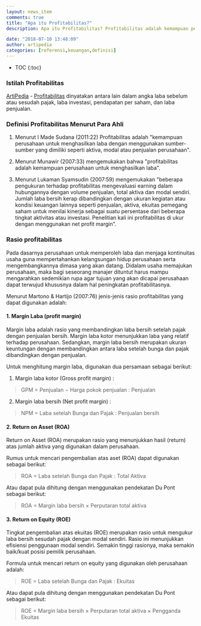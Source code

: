 ```yaml
---
layout: news_item
comments: true
title: "Apa itu Profitabilitas?"
description: Apa itu Profitabilitas? Profitabilitas adalah kemampuan perusahaan untuk menghasilkan laba dengan menggunakan sumber-sumber yang dimiliki seperti aktiva, modal atau penjualan perusahaan.

date: "2018-07-10 13:48:09"
author: artipedia
categories: [referensi,keuangan,definisi]
---
```

* TOC
{:toc}
### Istilah Profitabilitas
[ArtiPedia](/ "ArtiPedia") - [Profitabilitas](https://id.wikipedia.org/wiki/Profitabilitas "Profitabilitas") dinyatakan antara lain dalam angka laba sebelum atau sesudah pajak, laba investasi, pendapatan per saham, dan laba penjualan. 

### Definisi Profitabilitas Menurut Para Ahli
1. Menurut I Made Sudana (2011:22) Profitabilitas adalah "kemampuan perusahaan untuk menghasilkan laba dengan menggunakan sumber-sumber yang dimiliki seperti aktiva, modal atau penjualan perusahaan". 

2. Menurut Munawir (2007:33) mengemukakan bahwa "profitabilitas adalah kemampuan perusahaan untuk menghasilkan laba".
3. Menurut Lukaman Syamsudin (2007:59) mengemukakan "beberapa pengukuran terhadap profitabilitas mengevaluasi earning dalam hubungannya dengan volume penjualan, total aktiva dan modal sendiri. Jumlah laba bersih kerap dibandingkan dengan ukuran kegiatan atau kondisi keuangan lainnya seperti penjualan, aktiva, ekuitas pemegang saham untuk menilai kinerja sebagai suatu persentase dari beberapa tingkat aktivitas atau investasi. Penelitian kali ini profitabilitas di ukur dengan menggunakan net profit margin".

### Rasio profitabilitas
Pada dasarnya perusahaan untuk memperoleh laba dan menjaga kontinuitas usaha guna mempertahankan kelangsungan hidup perusahaan serta mengembangkannya dimasa yang akan datang. Didalam usaha memajukan perusahaan, maka bagi seseorang manajer dituntut harus mampu mengarahkan sedemikian rupa agar tujuan yang akan dicapai perusahaan dapat terwujud khususnya dalam hal peningkatan profitabilitasnya.

Menurut Martono & Hartijo (2007:76) jenis-jenis rasio profitabilitas yang dapat digunakan adalah:

#### 1.	Margin Laba (profit margin)
Margin laba adalah rasio yang membandingkan laba bersih setelah pajak dengan penjualan bersih. Margin laba kotor menunjukkan laba yang relatif terhadap perusahaan. Sedangkan, margin laba bersih merupakan ukuran keuntungan dengan membandingkan antara laba setelah bunga dan pajak dibandingkan dengan penjualan.

Untuk menghitung margin laba, digunakan dua persamaan sebagai berikut:

1) Margin laba kotor (Gross profit margin) :
> GPM = Penjualan − Harga pokok penjualan : Penjualan

2) Margin laba bersih (Net profit margin) :
> NPM = Laba setelah Bunga dan Pajak : Penjualan bersih

#### 2.	Return on Asset (ROA)
Return on Asset (ROA) merupakan rasio yang menunjukkan hasil (return) atas jumlah aktiva yang digunakan dalam perusahaan.

Rumus untuk mencari pengembalian atas aset (ROA) dapat digunakan sebagai berikut:
> ROA = Laba setelah Bunga dan Pajak : Total Aktiva

Atau dapat pula dihitung dengan menggunakan pendekatan Du Pont sebagai berikut:

> ROA = Margin laba bersih × Perputaran total aktiva

#### 3. Return on Equity (ROE) 
Tingkat pengembalian atas ekuitas (ROE) merupakan rasio untuk mengukur laba bersih sesudah pajak dengan modal sendiri. Rasio ini menunjukkan efisiensi penggunaan modal sendiri. Semakin tinggi rasionya, maka semakin baik/kuat posisi pemilik perusahaan.

Formula untuk mencari return on equity yang digunakan oleh perusahaan adalah:
> ROE = Laba setelah Bunga dan Pajak : Ekuitas

Atau dapat pula dihitung dengan menggunakan pendekatan Du Pont sebagai berikut:

> ROE = Margin laba bersih × Perputaran total aktiva × Pengganda Ekuitas

